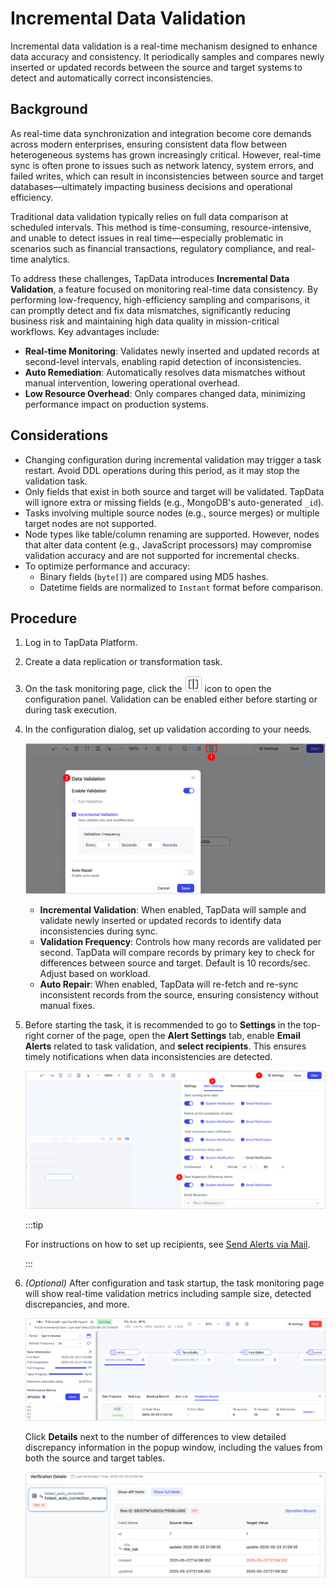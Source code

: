 # Incremental Data Validation

Incremental data validation is a real-time mechanism designed to enhance data accuracy and consistency. It periodically samples and compares newly inserted or updated records between the source and target systems to detect and automatically correct inconsistencies.

## Background

As real-time data synchronization and integration become core demands across modern enterprises, ensuring consistent data flow between heterogeneous systems has grown increasingly critical. However, real-time sync is often prone to issues such as network latency, system errors, and failed writes, which can result in inconsistencies between source and target databases—ultimately impacting business decisions and operational efficiency.

Traditional data validation typically relies on full data comparison at scheduled intervals. This method is time-consuming, resource-intensive, and unable to detect issues in real time—especially problematic in scenarios such as financial transactions, regulatory compliance, and real-time analytics.

To address these challenges, TapData introduces **Incremental Data Validation**, a feature focused on monitoring real-time data consistency. By performing low-frequency, high-efficiency sampling and comparisons, it can promptly detect and fix data mismatches, significantly reducing business risk and maintaining high data quality in mission-critical workflows. Key advantages include:

- **Real-time Monitoring**: Validates newly inserted and updated records at second-level intervals, enabling rapid detection of inconsistencies.
- **Auto Remediation**: Automatically resolves data mismatches without manual intervention, lowering operational overhead.
- **Low Resource Overhead**: Only compares changed data, minimizing performance impact on production systems.

## Considerations

- Changing configuration during incremental validation may trigger a task restart. Avoid DDL operations during this period, as it may stop the validation task.
- Only fields that exist in both source and target will be validated. TapData will ignore extra or missing fields (e.g., MongoDB's auto-generated `_id`).
- Tasks involving multiple source nodes (e.g., source merges) or multiple target nodes are not supported.
- Node types like table/column renaming are supported. However, nodes that alter data content (e.g., JavaScript processors) may compromise validation accuracy and are not supported for incremental checks.
- To optimize performance and accuracy:
  - Binary fields (`byte[]`) are compared using MD5 hashes.
  - Datetime fields are normalized to `Instant` format before comparison.

## Procedure

1. Log in to TapData Platform.

2. Create a data replication or transformation task.

3. On the task monitoring page, click the ![Incremental Validation](../images/incr_check_icon.png) icon to open the configuration panel. Validation can be enabled either before starting or during task execution.

4. In the configuration dialog, set up validation according to your needs.

   ![Incremental Validation Settings](../images/set_incremental_check.png)

   - **Incremental Validation**: When enabled, TapData will sample and validate newly inserted or updated records to identify data inconsistencies during sync.
   - **Validation Frequency**: Controls how many records are validated per second. TapData will compare records by primary key to check for differences between source and target. Default is 10 records/sec. Adjust based on workload.
   - **Auto Repair**: When enabled, TapData will re-fetch and re-sync inconsistent records from the source, ensuring consistency without manual fixes.

5. Before starting the task, it is recommended to go to **Settings** in the top-right corner of the page, open the **Alert Settings** tab, enable **Email Alerts** related to task validation, and **select recipients**. This ensures timely notifications when data inconsistencies are detected.

   ![Incremental Check Alert Settings](../images/incr_check_alert_settings.png)

   :::tip

   For instructions on how to set up recipients, see [Send Alerts via Mail](../case-practices/best-practice/alert-via-qqmail.md).
   
   :::
   
5. *(Optional)* After configuration and task startup, the task monitoring page will show real-time validation metrics including sample size, detected discrepancies, and more.

   ![Task Monitoring Page](../images/task_status.png)

   Click **Details** next to the number of differences to view detailed discrepancy information in the popup window, including the values from both the source and target tables.

   ![Discrepancy Details](../images/review_incr_check_details.png)